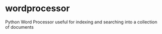 # wordprocessor
Python Word Processor useful for indexing and searching into a collection of documents
